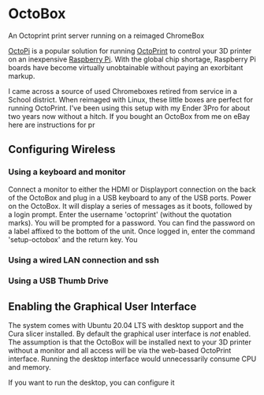 # OctoBox
An Octoprint print server running on a reimaged ChromeBox

[OctoPi](https://octoprint.org/download/#octopi) is a popular solution for running [OctoPrint](https://octoprint.org/) to control your 3D printer on an inexpensive [Raspberry Pi](https://www.raspberrypi.com/).  With the global chip shortage, Raspberry Pi boards have become virtually unobtainable without paying an exorbitant  markup.

I came across a source of used Chromeboxes retired from service in a School district.  When reimaged with Linux, these little boxes are perfect for running OctoPrint.  I've been using this setup with my Ender 3Pro for about two years now without a hitch.  If you bought an OctoBox from me on eBay here are instructions for pr

## Configuring Wireless

### Using a keyboard and monitor

Connect a monitor to either the HDMI or Displayport connection on the back of the OctoBox and plug in a USB keyboard to any of the USB ports.  Power on the OctoBox.  It will display a series of messages as it boots, followed by a login prompt.  Enter the username 'octoprint' (without the quotation marks).  You will be prompted for a password. You can find the password on a label affixed to the bottom of the unit.  Once logged in, enter the command 'setup-octobox' and the return key.  You 

### Using a wired LAN connection and ssh

### Using a USB Thumb Drive

## Enabling the Graphical User Interface

The system comes with Ubuntu 20.04 LTS with desktop support and the Cura slicer installed.  By default the graphical user interface is *not* enabled.  The assumption is that the OctoBox will be installed next to your 3D printer without a monitor and all access will be via the web-based OctoPrint interface.  Running the desktop interface would unnecessarily consume CPU and memory.

If you want to run the desktop, you can configure it 
